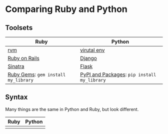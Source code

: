 # Comparing Ruby and Python

## Toolsets

| Ruby          | Python        |
| ------------- |---------------|
| [rvm][rvm]    | [virutal env][v-env] |
| [Ruby on Rails][r-o-r]      | [Django][django]      |
| [Sinatra][sinatra] | [Flask][flask]  |
| [Ruby Gems][gems]: `gem install my_library` |  [PyPI and Packages][pip]: `pip install my_library` |

## Syntax

Many things are the same in Python and Ruby, but look different.

| Ruby          | Python        |
| ------------- |---------------|
|               |               |

[rvm]: http://rvm.io/
[v-env]: http://www.virtualenv.org/en/latest/
[r-o-r]: http://rubyonrails.org/
[django]: https://www.djangoproject.com/
[sinatra]: http://www.sinatrarb.com/documentation.html
[flask]: http://flask.pocoo.org/
[gems]: http://rubygems.org/
[pip]: https://pypi.python.org/pypi
